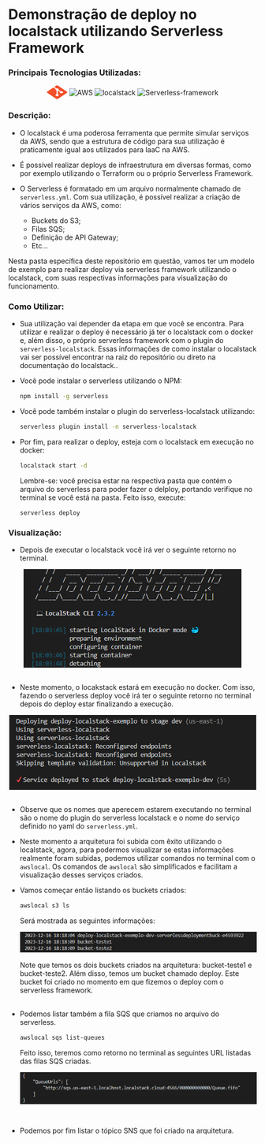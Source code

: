 # Demonstração de deploy no localstack utilizando Serverless Framework

### Principais Tecnologias Utilizadas:
<div align="center">
  <img align="center" alt="Git" height="28" width="42" src="https://raw.githubusercontent.com/devicons/devicon/master/icons/git/git-original.svg">
  <img align="center" alt="AWS" height="28" width="42" src="https://upload.wikimedia.org/wikipedia/commons/thumb/9/93/Amazon_Web_Services_Logo.svg/1024px-Amazon_Web_Services_Logo.svg.png" />
  <img align="center" alt="localstack" height="28" width="42" src="https://avatars.githubusercontent.com/u/28732122?s=200&v=4"/>
  <img align="center" alt="Serverless-framework" height="28" width="42" src="https://user-images.githubusercontent.com/2752551/30405068-a7733b34-989e-11e7-8f66-7badaf1373ed.png">
</div>

### Descrição:
- O localstack é uma poderosa ferramenta que permite simular serviços da AWS, sendo que a estrutura de código para sua utilização é praticamente igual aos utilizados para IaaC na AWS.

- É possível realizar deploys de infraestrutura em diversas formas, como por exemplo utilizando o Terraform ou o próprio Serverless Framework.

- O Serverless é formatado em um arquivo normalmente chamado de ```serverless.yml```. Com sua utilização, é possível realizar a criação de vários serviços da AWS, como:
    - Buckets do S3;
    - Filas SQS;
    - Definição de API Gateway;
    - Etc...

Nesta pasta específica deste repositório em questão, vamos ter um modelo de exemplo para realizar deploy via serverless framework utilizando o localstack, com suas respectivas informações para visualização do funcionamento.

### Como Utilizar:
- Sua utilização vai depender da etapa em que você se encontra. Para utilizar e realizar o deploy é necessário já ter o localstack com o docker e, além disso, o próprio serverless framework com o plugin do ```serverless-localstack```. Essas informações de como instalar o localstack vai ser possível encontrar na raiz do repositório ou direto na documentação do localstack..

- Você pode instalar o serverless utilizando o NPM:
    ```bash
    npm install -g serverless
    ```
- Você pode também instalar o plugin do serverless-localstack utilizando:
    ```bash
    serverless plugin install -n serverless-localstack
    ```
- Por fim, para realizar o deploy, esteja com o localstack em execução no docker:
    ```bash
    localstack start -d
    ```
    Lembre-se: você precisa estar na respectiva pasta que contém o arquivo do serverless para poder fazer o delploy, portando verifique no terminal se você está na pasta. Feito isso, execute:
    ```
    serverless deploy
    ```

### Visualização:
- Depois de executar o localstack você irá ver o seguinte retorno no terminal.

<div align="center">
    <img align="center" alt="localstack" src="assets/image.png"/>
</div>
<br>

- Neste momento, o locakstack estará em execução no docker. Com isso, fazendo o serverless deploy você irá ter o seguinte retorno no terminal depois do deploy estar finalizando a execução.

<div align="center">
    <img align="center" alt="serverless" src="assets/image3.png"/>
</div>
<br>

- Observe que os nomes que aperecem estarem executando no terminal são o nome do plugin do serverless localstack e o nome do serviço definido no yaml do ```serverless.yml```.

- Neste momento a arquitetura foi subida com êxito utilizando o localstack, agora, para podermos visualizar se estas informações realmente foram subidas, podemos utilizar comandos no terminal com o ```awslocal```. Os comandos de ```awslocal``` são simplificados e facilitam a visualização desses serviços criados. 

- Vamos começar então listando os buckets criados:

    ```bash
    awslocal s3 ls
    ```
    Será mostrada as seguintes informações:
    <div align="center">
        <img align="center" alt="s3" src="assets/s3ls.png"/>
    </div>
    <br>
    Note que temos os dois buckets criados na arquitetura: bucket-teste1 e bucket-teste2. Além disso, temos um bucket chamado deploy. Este bucket foi criado no momento em que fizemos o deploy com o serverless framework.
    <br>
    <br>

- Podemos listar também a fila SQS que criamos no arquivo do serverless.
    ```bash
    awslocal sqs list-queues
    ```
    Feito isso, teremos como retorno no terminal as seguintes URL listadas das filas SQS criadas.
    <div align="center">
        <img align="center" alt="sqs" src="assets/sqsls.png"/>
    </div>
<br>

- Podemos por fim listar o tópico SNS que foi criado na arquitetura.